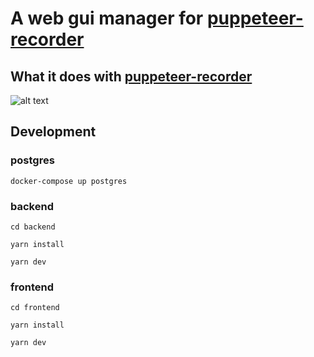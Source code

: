 # A web gui manager for [puppeteer-recorder][1]

## What it does with [puppeteer-recorder][1]
![alt text][demo]

## Development

### postgres
`docker-compose up postgres`

### backend 
`cd backend`

`yarn install`

`yarn dev`

### frontend
`cd frontend`

`yarn install`

`yarn dev`

[1]: https://github.com/c19/puppeteer-recorder/
[demo]: demo.gif
